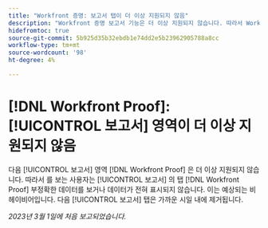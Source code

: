 ```yaml
---
title: "Workfront 증명: 보고서 탭이 더 이상 지원되지 않음"
description: "Workfront 증명 보고서 기능은 더 이상 지원되지 않습니다. 따라서 Workfront Proof의 보고서 탭을 보는 사용자에게 부정확한 데이터가 표시되거나 데이터가 전혀 표시되지 않습니다. 이는 예상되는 비헤이비어입니다. 보고서 탭은 곧 제거될 예정입니다."
hidefromtoc: true
source-git-commit: 5b925d35b32ebdb1e74dd2e5b23962905788a8cc
workflow-type: tm+mt
source-wordcount: '98'
ht-degree: 4%

---
```



# [!DNL Workfront Proof]: [!UICONTROL 보고서] 영역이 더 이상 지원되지 않음

다음 [!UICONTROL 보고서] 영역 [!DNL Workfront Proof] 은 더 이상 지원되지 않습니다. 따라서 를 보는 사용자는 [!UICONTROL 보고서] 의 탭 [!DNL Workfront Proof] 부정확한 데이터를 보거나 데이터가 전혀 표시되지 않습니다. 이는 예상되는 비헤이비어입니다. 다음 [!UICONTROL 보고서] 탭은 가까운 시일 내에 제거됩니다.

_2023년 3월 1일에 처음 보고되었습니다._

